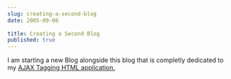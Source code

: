 ```yaml
---
slug: creating-a-second-blog
date: 2005-09-08
 
title: Creating a Second Blog
published: true
---
```

I am starting a new Blog alongside this blog that is completly dedicated to my <a href="http://www.kinlan.co.uk/AjaxExperiments/AjaxTag">AJAX Tagging HTML application.</a><p />

